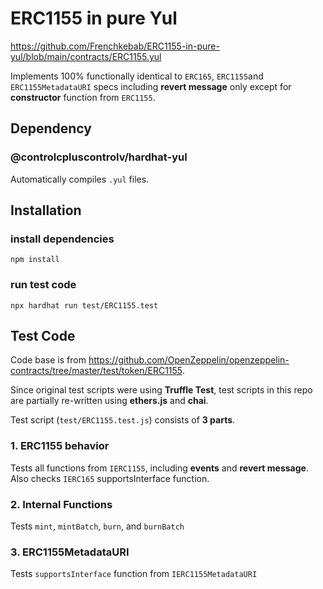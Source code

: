 # ERC1155 in pure Yul

https://github.com/Frenchkebab/ERC1155-in-pure-yul/blob/main/contracts/ERC1155.yul

Implements 100% functionally identical to `ERC165`, `ERC1155`and `ERC1155MetadataURI` specs including **revert message** only except for **constructor** function from `ERC1155`.

## Dependency

### @controlcpluscontrolv/hardhat-yul

Automatically compiles `.yul` files.

## Installation

### install dependencies

`npm install`

### run test code

`npx hardhat run test/ERC1155.test`

## Test Code

Code base is from https://github.com/OpenZeppelin/openzeppelin-contracts/tree/master/test/token/ERC1155.

Since original test scripts were using **Truffle Test**,
test scripts in this repo are partially re-written using **ethers.js** and **chai**.

Test script (`test/ERC1155.test.js`) consists of **3 parts**.

### 1. ERC1155 behavior

Tests all functions from `IERC1155`, including **events** and **revert message**.
Also checks `IERC165` supportsInterface function.

### 2. Internal Functions

Tests `mint`, `mintBatch`, `burn`, and `burnBatch`

### 3. ERC1155MetadataURI

Tests `supportsInterface` function from `IERC1155MetadataURI`
